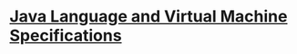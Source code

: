 

# [Java Language and Virtual Machine Specifications](https://docs.oracle.com/javase/specs/index.htm)

